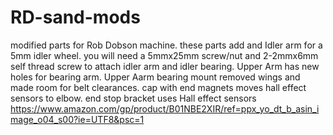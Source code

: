 # RD-sand-mods
modified parts for Rob Dobson machine.
these parts add and Idler arm for a 5mm idler wheel. 
you will need a 5mmx25mm screw/nut and 2-2mmx6mm self thread screw to attach idler arm and idler bearing.
Upper Arm has new holes for bearing arm.
Upper Aarm bearing mount  removed wings and made room for belt clearances.
cap with end magnets moves hall effect sensors to elbow.
end stop bracket uses Hall effect sensors https://www.amazon.com/gp/product/B01NBE2XIR/ref=ppx_yo_dt_b_asin_image_o04_s00?ie=UTF8&psc=1
